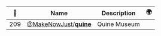 |:star2: | Name | Description | 🌍|
|---|---|---|---|
|209|[@MakeNowJust](https://github.com/MakeNowJust)/[**quine**](https://github.com/MakeNowJust/quine)|Quine Museum||

